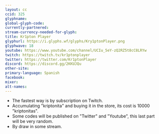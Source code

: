 ```yaml
---
layout: cc
ccid: 325
glyphname: 
global-glyph-code: 
currently-partnered: 
stream-currency-needed-for-glyph: 
title: Kr1pton Player
glyphurl: https://i.glyphs.wf/glyphs/Kry1ptonPlayer.png
glyphwave: 18
youtube: https://www.youtube.com/channel/UCIu_5eY-zQ2RZ5t8cC8LRYw
twitch: https://twitch.tv/kr1ptonplayer
twitter: https://twitter.com/Kr1ptonPlayer
discord: https://discord.gg/2KKUJQu
other-site: 
primary-language: Spanish
facebook: 
mixer: 
alt-names: 
---
```

* The fastest way is by subscription on Twitch.
* Accumulating "kriptonita" and buying it in the store, its cost is 10000 "kriptonitas".
* Some codes will be published on "Twitter" and "Youtube", this last part will be very random.
* By draw in some stream.
